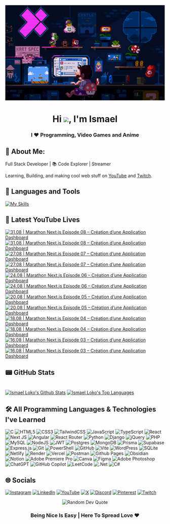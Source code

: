 <div align="center">
  <img src="img/bg.gif" alt="background image" width="100%" height="300">
</div>
<h1 align="center">Hi <img src="https://raw.githubusercontent.com/MartinHeinz/MartinHeinz/master/wave.gif" width="30px">, I'm Ismael </h1>
<h3 align="center">I ❤️ Programming, Video Games and Anime </h3>

## 💫 About Me:

 Full Stack Developer | 📚 Code Explorer | Streamer 

Learning, Building, and making cool web stuff on [YouTube](https://www.youtube.com/@licode30) and [Twitch](https://www.twitch.tv/dereal_ismael).

## 🧰 Languages and Tools 
[![My Skills](https://skillicons.dev/icons?i=html,css,js,ts,react,nextjs,angular,nodejs,express,mongodb,postgres,git,vscode)](https://skillicons.dev)

## 🎥 Latest YouTube Lives

<!-- BEGIN YOUTUBE-CARDS -->
[![31.08 |  Marathon Next.js Episode 08 – Création d’une Application Dashboard](https://ytcards.demolab.com/?id=-XUNG5JYq_Q&title=31.08+%7C++Marathon+Next.js+Episode+08+%E2%80%93+Cr%C3%A9ation+d%E2%80%99une+Application+Dashboard&lang=en&timestamp=1756642377&background_color=%230d1117&title_color=%23ffffff&stats_color=%23dedede&max_title_lines=2&width=250&border_radius=5&duration=18690 "31.08 |  Marathon Next.js Episode 08 – Création d’une Application Dashboard")](https://www.youtube.com/watch?v=-XUNG5JYq_Q#gh-dark-mode-only)[![31.08 |  Marathon Next.js Episode 08 – Création d’une Application Dashboard](https://ytcards.demolab.com/?id=-XUNG5JYq_Q&title=31.08+%7C++Marathon+Next.js+Episode+08+%E2%80%93+Cr%C3%A9ation+d%E2%80%99une+Application+Dashboard&lang=en&timestamp=1756642377&background_color=%23ffffff&title_color=%2324292f&stats_color=%2357606a&max_title_lines=2&width=250&border_radius=5&duration=18690 "31.08 |  Marathon Next.js Episode 08 – Création d’une Application Dashboard")](https://www.youtube.com/watch?v=-XUNG5JYq_Q#gh-light-mode-only)
[![27.08 |  Marathon Next.js Episode 07 – Création d’une Application Dashboard](https://ytcards.demolab.com/?id=zMl-HTCQ-78&title=27.08+%7C++Marathon+Next.js+Episode+07+%E2%80%93+Cr%C3%A9ation+d%E2%80%99une+Application+Dashboard&lang=en&timestamp=1756318627&background_color=%230d1117&title_color=%23ffffff&stats_color=%23dedede&max_title_lines=2&width=250&border_radius=5&duration=15084 "27.08 |  Marathon Next.js Episode 07 – Création d’une Application Dashboard")](https://www.youtube.com/watch?v=zMl-HTCQ-78#gh-dark-mode-only)[![27.08 |  Marathon Next.js Episode 07 – Création d’une Application Dashboard](https://ytcards.demolab.com/?id=zMl-HTCQ-78&title=27.08+%7C++Marathon+Next.js+Episode+07+%E2%80%93+Cr%C3%A9ation+d%E2%80%99une+Application+Dashboard&lang=en&timestamp=1756318627&background_color=%23ffffff&title_color=%2324292f&stats_color=%2357606a&max_title_lines=2&width=250&border_radius=5&duration=15084 "27.08 |  Marathon Next.js Episode 07 – Création d’une Application Dashboard")](https://www.youtube.com/watch?v=zMl-HTCQ-78#gh-light-mode-only)
[![24.08 |  Marathon Next.js Episode 06 – Création d’une Application Dashboard](https://ytcards.demolab.com/?id=GNBmQLc9YCE&title=24.08+%7C++Marathon+Next.js+Episode+06+%E2%80%93+Cr%C3%A9ation+d%E2%80%99une+Application+Dashboard&lang=en&timestamp=1756027360&background_color=%230d1117&title_color=%23ffffff&stats_color=%23dedede&max_title_lines=2&width=250&border_radius=5&duration=16186 "24.08 |  Marathon Next.js Episode 06 – Création d’une Application Dashboard")](https://www.youtube.com/watch?v=GNBmQLc9YCE#gh-dark-mode-only)[![24.08 |  Marathon Next.js Episode 06 – Création d’une Application Dashboard](https://ytcards.demolab.com/?id=GNBmQLc9YCE&title=24.08+%7C++Marathon+Next.js+Episode+06+%E2%80%93+Cr%C3%A9ation+d%E2%80%99une+Application+Dashboard&lang=en&timestamp=1756027360&background_color=%23ffffff&title_color=%2324292f&stats_color=%2357606a&max_title_lines=2&width=250&border_radius=5&duration=16186 "24.08 |  Marathon Next.js Episode 06 – Création d’une Application Dashboard")](https://www.youtube.com/watch?v=GNBmQLc9YCE#gh-light-mode-only)
[![20.08 |  Marathon Next.js Episode 05 – Création d’une Application Dashboard](https://ytcards.demolab.com/?id=eOo9fXICtEk&title=20.08+%7C++Marathon+Next.js+Episode+05+%E2%80%93+Cr%C3%A9ation+d%E2%80%99une+Application+Dashboard&lang=en&timestamp=1755762607&background_color=%230d1117&title_color=%23ffffff&stats_color=%23dedede&max_title_lines=2&width=250&border_radius=5&duration=6409 "20.08 |  Marathon Next.js Episode 05 – Création d’une Application Dashboard")](https://www.youtube.com/watch?v=eOo9fXICtEk#gh-dark-mode-only)[![20.08 |  Marathon Next.js Episode 05 – Création d’une Application Dashboard](https://ytcards.demolab.com/?id=eOo9fXICtEk&title=20.08+%7C++Marathon+Next.js+Episode+05+%E2%80%93+Cr%C3%A9ation+d%E2%80%99une+Application+Dashboard&lang=en&timestamp=1755762607&background_color=%23ffffff&title_color=%2324292f&stats_color=%2357606a&max_title_lines=2&width=250&border_radius=5&duration=6409 "20.08 |  Marathon Next.js Episode 05 – Création d’une Application Dashboard")](https://www.youtube.com/watch?v=eOo9fXICtEk#gh-light-mode-only)
[![18.08 |  Marathon Next.js Episode 04 – Création d’une Application Dashboard](https://ytcards.demolab.com/?id=rCi5AG_iZZs&title=18.08+%7C++Marathon+Next.js+Episode+04+%E2%80%93+Cr%C3%A9ation+d%E2%80%99une+Application+Dashboard&lang=en&timestamp=1755588852&background_color=%230d1117&title_color=%23ffffff&stats_color=%23dedede&max_title_lines=2&width=250&border_radius=5&duration=6846 "18.08 |  Marathon Next.js Episode 04 – Création d’une Application Dashboard")](https://www.youtube.com/watch?v=rCi5AG_iZZs#gh-dark-mode-only)[![18.08 |  Marathon Next.js Episode 04 – Création d’une Application Dashboard](https://ytcards.demolab.com/?id=rCi5AG_iZZs&title=18.08+%7C++Marathon+Next.js+Episode+04+%E2%80%93+Cr%C3%A9ation+d%E2%80%99une+Application+Dashboard&lang=en&timestamp=1755588852&background_color=%23ffffff&title_color=%2324292f&stats_color=%2357606a&max_title_lines=2&width=250&border_radius=5&duration=6846 "18.08 |  Marathon Next.js Episode 04 – Création d’une Application Dashboard")](https://www.youtube.com/watch?v=rCi5AG_iZZs#gh-light-mode-only)
[![16.08 |  Marathon Next.js Episode 03 – Création d’une Application Dashboard](https://ytcards.demolab.com/?id=UXMfbPwAqZ8&title=16.08+%7C++Marathon+Next.js+Episode+03+%E2%80%93+Cr%C3%A9ation+d%E2%80%99une+Application+Dashboard&lang=en&timestamp=1755383945&background_color=%230d1117&title_color=%23ffffff&stats_color=%23dedede&max_title_lines=2&width=250&border_radius=5&duration=13338 "16.08 |  Marathon Next.js Episode 03 – Création d’une Application Dashboard")](https://www.youtube.com/watch?v=UXMfbPwAqZ8#gh-dark-mode-only)[![16.08 |  Marathon Next.js Episode 03 – Création d’une Application Dashboard](https://ytcards.demolab.com/?id=UXMfbPwAqZ8&title=16.08+%7C++Marathon+Next.js+Episode+03+%E2%80%93+Cr%C3%A9ation+d%E2%80%99une+Application+Dashboard&lang=en&timestamp=1755383945&background_color=%23ffffff&title_color=%2324292f&stats_color=%2357606a&max_title_lines=2&width=250&border_radius=5&duration=13338 "16.08 |  Marathon Next.js Episode 03 – Création d’une Application Dashboard")](https://www.youtube.com/watch?v=UXMfbPwAqZ8#gh-light-mode-only)
<!-- END YOUTUBE-CARDS -->

## 📟 GitHub Stats

<br/>
    <a href="https://github.com/Lil-Code30/github-readme-stats"><img alt="Ismael Loko's Github Stats" src="https://github-readme-stats.vercel.app/api?username=Lil-Code30&show_icons=true&count_private=true&theme=react&hide_border=true&bg_color=0D1117" /></a>
  <a href="https://github.com/Lil-Code30/github-readme-stats"><img alt="Ismael Loko's Top Languages" src="https://github-readme-stats.vercel.app/api/top-langs/?username=Lil-Code30&langs_count=8&count_private=true&layout=compact&theme=react&hide_border=true&bg_color=0D1117" /></a>
  <br/>


## 🛠️ All Programming Languages & Technologies I've Learned

![C](https://img.shields.io/badge/c-%2300599C.svg?style=for-the-badge&logo=c&logoColor=white) ![HTML5](https://img.shields.io/badge/html5-%23E34F26.svg?style=for-the-badge&logo=html5&logoColor=white)
![CSS3](https://img.shields.io/badge/css3-%231572B6.svg?style=for-the-badge&logo=css3&logoColor=white) ![TailwindCSS](https://img.shields.io/badge/tailwindcss-%2338B2AC.svg?style=for-the-badge&logo=tailwind-css&logoColor=white)
![JavaScript](https://img.shields.io/badge/javascript-%23323330.svg?style=for-the-badge&logo=javascript&logoColor=%23F7DF1E) ![TypeScript](https://img.shields.io/badge/typescript-%23007ACC.svg?style=for-the-badge&logo=typescript&logoColor=white) ![React](https://img.shields.io/badge/react-%2320232a.svg?style=for-the-badge&logo=react&logoColor=%2361DAFB) ![Next JS](https://img.shields.io/badge/Next-black?style=for-the-badge&logo=next.js&logoColor=white) ![Angular](https://img.shields.io/badge/angular-%23DD0031.svg?style=for-the-badge&logo=angular&logoColor=white) ![React Router](https://img.shields.io/badge/React_Router-CA4245?style=for-the-badge&logo=react-router&logoColor=white)
![Python](https://img.shields.io/badge/python-3670A0?style=for-the-badge&logo=python&logoColor=ffdd54) 
![Django](https://img.shields.io/badge/django-%23092E20.svg?style=for-the-badge&logo=django&logoColor=white) ![jQuery](https://img.shields.io/badge/jquery-%230769AD.svg?style=for-the-badge&logo=jquery&logoColor=white) ![PHP](https://img.shields.io/badge/php-%23777BB4.svg?style=for-the-badge&logo=php&logoColor=white) ![MySQL](https://img.shields.io/badge/mysql-4479A1.svg?style=for-the-badge&logo=mysql&logoColor=white)   ![NodeJS](https://img.shields.io/badge/node.js-6DA55F?style=for-the-badge&logo=node.js&logoColor=white) ![JWT](https://img.shields.io/badge/JWT-black?style=for-the-badge&logo=JSON%20web%20tokens) ![Postgres](https://img.shields.io/badge/postgres-%23316192.svg?style=for-the-badge&logo=postgresql&logoColor=white) ![MongoDB](https://img.shields.io/badge/MongoDB-%234ea94b.svg?style=for-the-badge&logo=mongodb&logoColor=white) ![Prisma](https://img.shields.io/badge/Prisma-3982CE?style=for-the-badge&logo=Prisma&logoColor=white) ![Supabase](https://img.shields.io/badge/Supabase-3ECF8E?style=for-the-badge&logo=supabase&logoColor=white) ![Express.js](https://img.shields.io/badge/express.js-%23404d59.svg?style=for-the-badge&logo=express&logoColor=%2361DAFB)
 ![Git](https://img.shields.io/badge/git-%23F05033.svg?style=for-the-badge&logo=git&logoColor=white)  ![PowerShell](https://img.shields.io/badge/PowerShell-%235391FE.svg?style=for-the-badge&logo=powershell&logoColor=white) ![GitHub](https://img.shields.io/badge/github-%23121011.svg?style=for-the-badge&logo=github&logoColor=white) ![Vite](https://img.shields.io/badge/vite-%23646CFF.svg?style=for-the-badge&logo=vite&logoColor=white)
![WordPress](https://img.shields.io/badge/WordPress-%23117AC9.svg?style=for-the-badge&logo=WordPress&logoColor=white) ![SQLite](https://img.shields.io/badge/sqlite-%2307405e.svg?style=for-the-badge&logo=sqlite&logoColor=white) ![Netlify](https://img.shields.io/badge/netlify-%23000000.svg?style=for-the-badge&logo=netlify&logoColor=#00C7B7) ![Render](https://img.shields.io/badge/Render-%46E3B7.svg?style=for-the-badge&logo=render&logoColor=white) ![Vercel](https://img.shields.io/badge/vercel-%23000000.svg?style=for-the-badge&logo=vercel&logoColor=white) ![Postman](https://img.shields.io/badge/Postman-FF6C37?style=for-the-badge&logo=postman&logoColor=white)  ![Github Pages](https://img.shields.io/badge/github%20pages-121013?style=for-the-badge&logo=github&logoColor=white) ![Obsidian](https://img.shields.io/badge/Obsidian-%23483699.svg?style=for-the-badge&logo=obsidian&logoColor=white) ![Notion](https://img.shields.io/badge/Notion-%23000000.svg?style=for-the-badge&logo=notion&logoColor=white)  ![Adobe Premiere Pro](https://img.shields.io/badge/Adobe%20Premiere%20Pro-9999FF.svg?style=for-the-badge&logo=Adobe%20Premiere%20Pro&logoColor=white) ![Canva](https://img.shields.io/badge/Canva-%2300C4CC.svg?style=for-the-badge&logo=Canva&logoColor=white) ![Figma](https://img.shields.io/badge/figma-%23F24E1E.svg?style=for-the-badge&logo=figma&logoColor=white) ![Adobe Photoshop](https://img.shields.io/badge/adobe%20photoshop-%2331A8FF.svg?style=for-the-badge&logo=adobe%20photoshop&logoColor=white) ![ChatGPT](https://img.shields.io/badge/chatGPT-74aa9c?style=for-the-badge&logo=openai&logoColor=white) ![GitHub Copilot](https://img.shields.io/badge/github_copilot-8957E5?style=for-the-badge&logo=github-copilot&logoColor=white) ![LeetCode](https://img.shields.io/badge/LeetCode-000000?style=for-the-badge&logo=LeetCode&logoColor=#d16c06) ![.Net](https://img.shields.io/badge/.NET-5C2D91?style=for-the-badge&logo=.net&logoColor=white) ![C#](https://img.shields.io/badge/c%23-%23239120.svg?style=for-the-badge&logo=csharp&logoColor=white)


  
## 🌐 Socials
[![Instagram](https://img.shields.io/badge/Instagram-%23E4405F.svg?style=for-the-badge&logo=Instagram&logoColor=white)](https://www.instagram.com/dereal.ismael/) [![LinkedIn](https://img.shields.io/badge/linkedin-%230077B5.svg?style=for-the-badge&logo=linkedin&logoColor=white)](https://www.linkedin.com/in/loko-ismael/) [![YouTube](https://img.shields.io/badge/YouTube-%23FF0000.svg?style=for-the-badge&logo=YouTube&logoColor=white)](https://www.youtube.com/@licode30) [![X](https://img.shields.io/badge/X-%23000000.svg?style=for-the-badge&logo=X&logoColor=white)](https://x.com/dereal_ismael) [![Discord](https://img.shields.io/badge/Discord-%235865F2.svg?style=for-the-badge&logo=discord&logoColor=white)](https://discord.gg/AQjqamZm45) [![Pinterest](https://img.shields.io/badge/Pinterest-%23E60023.svg?style=for-the-badge&logo=Pinterest&logoColor=white)](https://ca.pinterest.com/dereal_ismael/) [![Twitch](https://img.shields.io/badge/Twitch-%239146FF.svg?style=for-the-badge&logo=Twitch&logoColor=white)](https://www.twitch.tv/dereal_ismael) 


<div align="center"> <img src="https://quotes-github-readme.vercel.app/api?type=horizontal&theme=radical" alt="Random Dev Quote"/> </div>
 <div align="center">

### Being Nice Is Easy | Here To Spread Love ❤️

</div>
